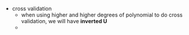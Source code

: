 

- cross validation
  - when using higher and higher degrees of polynomial to do cross validation, we will have **inverted U**
  - 
